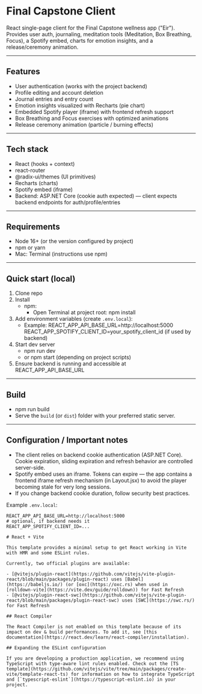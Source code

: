 # Final Capstone Client

React single-page client for the Final Capstone wellness app ("Eir").  
Provides user auth, journaling, meditation tools (Meditation, Box Breathing, Focus), a Spotify embed, charts for emotion insights, and a release/ceremony animation.

---

## Features
- User authentication (works with the project backend)
- Profile editing and account deletion
- Journal entries and entry count
- Emotion insights visualized with Recharts (pie chart)
- Embedded Spotify player (iframe) with frontend refresh support
- Box Breathing and Focus exercises with optimized animations
- Release ceremony animation (particle / burning effects)

---

## Tech stack
- React (hooks + context)
- react-router
- @radix-ui/themes (UI primitives)
- Recharts (charts)
- Spotify embed (iframe)
- Backend: ASP.NET Core (cookie auth expected) — client expects backend endpoints for auth/profile/entries

---

## Requirements
- Node 16+ (or the version configured by project)
- npm or yarn
- Mac: Terminal (instructions use npm)

---

## Quick start (local)
1. Clone repo
2. Install
   - npm:
     - Open Terminal at project root:
       npm install
3. Add environment variables (create `.env.local`):
   - Example:
     REACT_APP_API_BASE_URL=http://localhost:5000
     REACT_APP_SPOTIFY_CLIENT_ID=your_spotify_client_id (if used by backend)
4. Start dev server
   - npm run dev
   - or npm start (depending on project scripts)
5. Ensure backend is running and accessible at REACT_APP_API_BASE_URL

---

## Build
- npm run build
- Serve the `build` (or `dist`) folder with your preferred static server.

---

## Configuration / Important notes
- The client relies on backend cookie authentication (ASP.NET Core). Cookie expiration, sliding expiration and refresh behavior are controlled server-side.
- Spotify embed uses an iframe. Tokens can expire — the app contains a frontend iframe refresh mechanism (in Layout.jsx) to avoid the player becoming stale for very long sessions.
- If you change backend cookie duration, follow security best practices.

Example `.env.local`:
```env
REACT_APP_API_BASE_URL=http://localhost:5000
# optional, if backend needs it
REACT_APP_SPOTIFY_CLIENT_ID=...

# React + Vite

This template provides a minimal setup to get React working in Vite with HMR and some ESLint rules.

Currently, two official plugins are available:

- [@vitejs/plugin-react](https://github.com/vitejs/vite-plugin-react/blob/main/packages/plugin-react) uses [Babel](https://babeljs.io/) (or [oxc](https://oxc.rs) when used in [rolldown-vite](https://vite.dev/guide/rolldown)) for Fast Refresh
- [@vitejs/plugin-react-swc](https://github.com/vitejs/vite-plugin-react/blob/main/packages/plugin-react-swc) uses [SWC](https://swc.rs/) for Fast Refresh

## React Compiler

The React Compiler is not enabled on this template because of its impact on dev & build performances. To add it, see [this documentation](https://react.dev/learn/react-compiler/installation).

## Expanding the ESLint configuration

If you are developing a production application, we recommend using TypeScript with type-aware lint rules enabled. Check out the [TS template](https://github.com/vitejs/vite/tree/main/packages/create-vite/template-react-ts) for information on how to integrate TypeScript and [`typescript-eslint`](https://typescript-eslint.io) in your project.
